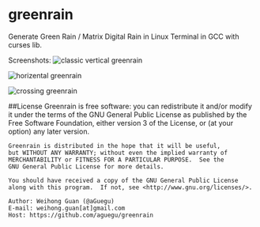 greenrain
=========

Generate Green Rain / Matrix Digital Rain in Linux Terminal in GCC with curses lib.

Screenshots:
![classic vertical greenrain](http://i1164.photobucket.com/albums/q566/aguegu/AguMill/Screenshotfrom2013-02-21234846_zps8ed74ca2.png)

![horizental greenrain](http://i1164.photobucket.com/albums/q566/aguegu/AguMill/Screenshotfrom2013-02-22002847_zpsa16276bd.png)

![crossing greenrain](http://i1164.photobucket.com/albums/q566/aguegu/AguMill/Screenshotfrom2013-02-22001430_zpse1ac77d6.png)

##License
	Greenrain is free software: you can redistribute it and/or modify
	it under the terms of the GNU General Public License as published by
	the Free Software Foundation, either version 3 of the License, or
	(at your option) any later version.

	Greenrain is distributed in the hope that it will be useful,
	but WITHOUT ANY WARRANTY; without even the implied warranty of
	MERCHANTABILITY or FITNESS FOR A PARTICULAR PURPOSE.  See the
	GNU General Public License for more details.

	You should have received a copy of the GNU General Public License
	along with this program.  If not, see <http://www.gnu.org/licenses/>.

	Author: Weihong Guan (@aGuegu)
	E-mail: weihong.guan[at]gmail.com
	Host: https://github.com/aguegu/greenrain
